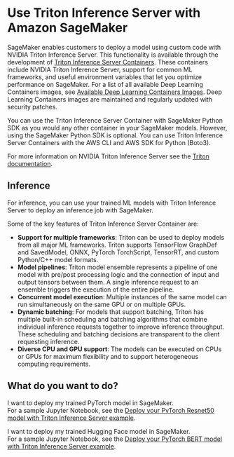 # Use Triton Inference Server with Amazon SageMaker<a name="triton"></a>

SageMaker enables customers to deploy a model using custom code with NVIDIA Triton Inference Server\. This functionality is available through the development of [Triton Inference Server Containers](https://docs.aws.amazon.com/deep-learning-containers/latest/devguide/what-is-dlc.html)\. These containers include NVIDIA Triton Inference Server, support for common ML frameworks, and useful environment variables that let you optimize performance on SageMaker\. For a list of all available Deep Learning Containers images, see [Available Deep Learning Containers Images](https://github.com/aws/deep-learning-containers/blob/master/available_images.md)\. Deep Learning Containers images are maintained and regularly updated with security patches\. 

You can use the Triton Inference Server Container with SageMaker Python SDK as you would any other container in your SageMaker models\. However, using the SageMaker Python SDK is optional\. You can use Triton Inference Server Containers with the AWS CLI and AWS SDK for Python \(Boto3\)\. 

For more information on NVIDIA Triton Inference Server see the [Triton documentation](https://docs.nvidia.com/deeplearning/triton-inference-server/user-guide/index.html)\.

## Inference<a name="triton-inference"></a>

For inference, you can use your trained ML models with Triton Inference Server to deploy an inference job with SageMaker\.

Some of the key features of Triton Inference Server Container are:
+ **Support for multiple frameworks**: Triton can be used to deploy models from all major ML frameworks\. Triton supports TensorFlow GraphDef and SavedModel, ONNX, PyTorch TorchScript, TensorRT, and custom Python/C\+\+ model formats\.
+ **Model pipelines**: Triton model ensemble represents a pipeline of one model with pre/post processing logic and the connection of input and output tensors between them\. A single inference request to an ensemble triggers the execution of the entire pipeline\.
+ **Concurrent model execution**: Multiple instances of the same model can run simultaneously on the same GPU or on multiple GPUs\.
+ **Dynamic batching**: For models that support batching, Triton has multiple built\-in scheduling and batching algorithms that combine individual inference requests together to improve inference throughput\. These scheduling and batching decisions are transparent to the client requesting inference\.
+ **Diverse CPU and GPU support**: The models can be executed on CPUs or GPUs for maximum flexibility and to support heterogeneous computing requirements\.

## What do you want to do?<a name="triton-do"></a>

I want to deploy my trained PyTorch model in SageMaker\.  
For a sample Jupyter Notebook, see the [Deploy your PyTorch Resnet50 model with Triton Inference Server example](https://github.com/aws/amazon-sagemaker-examples/blob/master/sagemaker-triton/resnet50/triton_resnet50.ipynb)\.

I want to deploy my trained Hugging Face model in SageMaker\.  
For a sample Jupyter Notebook, see the [Deploy your PyTorch BERT model with Triton Inference Server example](https://github.com/aws/amazon-sagemaker-examples/blob/master/sagemaker-triton/nlp_bert/triton_nlp_bert.ipynb)\.